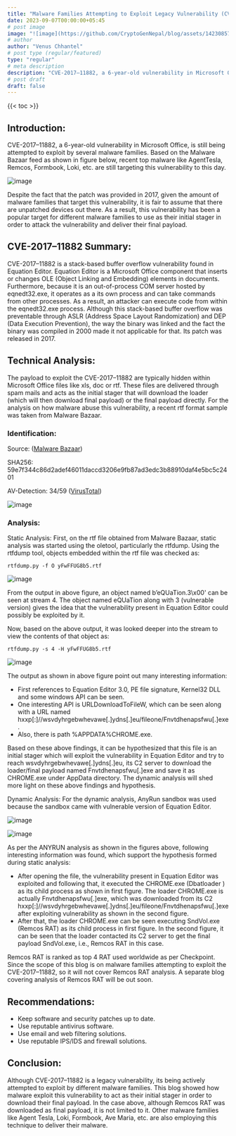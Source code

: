 ```yaml
---
title: "Malware Families Attempting to Exploit Legacy Vulnerability (CVE-2017–11882)"
date: 2023-09-07T00:00:00+05:45
# post image
image: "![image](https://github.com/CryptoGenNepal/blog/assets/142308575/b04187cd-4e27-4c8a-b42f-880398532e3c)"
# author
author: "Venus Chhantel"
# post type (regular/featured)
type: "regular"
# meta description
description: "CVE-2017–11882, a 6-year-old vulnerability in Microsoft Office, is still being attempted to exploit by several malware families. Based on the Malware Bazaar feed as shown in figure below, recent top malware like AgentTesla, Remcos, Formbook, Loki, etc. are still targeting this vulnerability to this day."
# post draft
draft: false
---
```


{{< toc >}}

## Introduction:
CVE-2017–11882, a 6-year-old vulnerability in Microsoft Office, is still being attempted to exploit by several malware families. Based on the Malware Bazaar feed as shown in figure below, recent top malware like AgentTesla, Remcos, Formbook, Loki, etc. are still targeting this vulnerability to this day.

![image](https://github.com/CryptoGenNepal/blog/assets/142308575/531fe185-f748-456c-b6df-37e860bc07ae)

Despite the fact that the patch was provided in 2017, given the amount of malware families that target this vulnerability, it is fair to assume that there are unpatched devices out there. As a result, this vulnerability has been a popular target for different malware families to use as their initial stager in order to attack the vulnerability and deliver their final payload.

## CVE-2017–11882 Summary:
CVE-2017–11882 is a stack-based buffer overflow vulnerability found in Equation Editor. Equation Editor is a Microsoft Office component that inserts or changes OLE (Object Linking and Embedding) elements in documents. Furthermore, because it is an out-of-process COM server hosted by eqnedt32.exe, it operates as a its own process and can take commands from other processes. As a result, an attacker can execute code from within the eqnedt32.exe process. Although this stack-based buffer overflow was preventable through ASLR (Address Space Layout Randomization) and DEP (Data Execution Prevention), the way the binary was linked and the fact the binary was compiled in 2000 made it not applicable for that. Its patch was released in 2017.

## Technical Analysis:
The payload to exploit the CVE-2017–11882 are typically hidden within Microsoft Office files like xls, doc or rtf. These files are delivered through spam mails and acts as the initial stager that will download the loader (which will then download final payload) or the final payload directly. For the analysis on how malware abuse this vulnerability, a recent rtf format sample was taken from Malware Bazaar.

### Identification:
Source: ([Malware Bazaar](https://bazaar.abuse.ch/sample/59e7f344c86d2adef46011daccd3206e9fb87ad3edc3b88910daf4e5bc5c2401/))

SHA256: 59e7f344c86d2adef46011daccd3206e9fb87ad3edc3b88910daf4e5bc5c2401

AV-Detection: 34/59 ([VirusTotal](https://www.virustotal.com/gui/file/59e7f344c86d2adef46011daccd3206e9fb87ad3edc3b88910daf4e5bc5c2401))

![image](https://github.com/CryptoGenNepal/blog/assets/142308575/703d915f-35fb-427a-aca9-fdb4c19f8e8d)

### Analysis:
Static Analysis:
First, on the rtf file obtained from Malware Bazaar, static analysis was started using the oletool, particularly the rtfdump. Using the rtfdump tool, objects embedded within the rtf file was checked as:

    rtfdump.py -f O yFwFFUG8b5.rtf

![image](https://github.com/CryptoGenNepal/blog/assets/142308575/1c0ccdbe-f688-48ca-9825-c8e407c972d9)

From the output in above figure, an object named b’eQUaTion.3\x00' can be seen at stream 4. The object named eQUaTion along with 3 (vulnerable version) gives the idea that the vulnerability present in Equation Editor could possibly be exploited by it.

Now, based on the above output, it was looked deeper into the stream to view the contents of that object as:

    rtfdump.py -s 4 -H yFwFFUG8b5.rtf

![image](https://github.com/CryptoGenNepal/blog/assets/142308575/a048484e-e528-4cdf-8af1-f05e5ef15109)

The output as shown in above figure point out many interesting information:

-   First references to Equation Editor 3.0, PE file signature, Kernel32 DLL and some windows API can be seen.
-   One interesting API is URLDownloadToFileW, which can be seen along with a URL named hxxp[:]//wsvdyhrgebwhevawe[.]ydns[.]eu/fileone/Fnvtdhenapsfwu[.]exe.
-   Also, there is path %APPDATA%CHROME.exe.

Based on these above findings, it can be hypothesized that this file is an initial stager which will exploit the vulnerability in Equation Editor and try to reach wsvdyhrgebwhevawe[.]ydns[.]eu, its C2 server to download the loader/final payload named Fnvtdhenapsfwu[.]exe and save it as CHROME.exe under AppData directory. The dynamic analysis will shed more light on these above findings and hypothesis.

Dynamic Analysis:
For the dynamic analysis, AnyRun sandbox was used because the sandbox came with vulnerable version of Equation Editor.

![image](https://github.com/CryptoGenNepal/blog/assets/142308575/0b1bb88f-4c11-4952-82a9-a7b52631470a)

![image](https://github.com/CryptoGenNepal/blog/assets/142308575/f316bc54-aae0-4146-bef3-3df2126777a6)

As per the ANYRUN analysis as shown in the figures above, following interesting information was found, which support the hypothesis formed during static analysis:

-   After opening the file, the vulnerability present in Equation Editor was exploited and following that, it executed the CHROME.exe (Dbatloader ) as its child process as shown in first figure. The loader CHROME.exe is actually Fnvtdhenapsfwu[.]exe, which was downloaded from its C2 hxxp[:]//wsvdyhrgebwhevawe[.]ydns[.]eu/fileone/Fnvtdhenapsfwu[.]exe after exploiting vulnerability as shown in the second figure.
-   After that, the loader CHROME.exe can be seen executing SndVol.exe (Remcos RAT) as its child process in first figure. In the second figure, it can be seen that the loader contacted its C2 server to get the final payload SndVol.exe, i.e., Remcos RAT in this case.

Remcos RAT is ranked as top 4 RAT used worldwide as per Checkpoint. Since the scope of this blog is on malware families attempting to exploit the CVE-2017–11882, so it will not cover Remcos RAT analysis. A separate blog covering analysis of Remcos RAT will be out soon.

## Recommendations:
-   Keep software and security patches up to date.
-   Use reputable antivirus software.
-   Use email and web filtering solutions.
-   Use reputable IPS/IDS and firewall solutions.

## Conclusion:
Although CVE-2017–11882 is a legacy vulnerability, its being actively attempted to exploit by different malware families. This blog showed how malware exploit this vulnerability to act as their initial stager in order to download their final payload. In the case above, although Remcos RAT was downloaded as final payload, it is not limited to it. Other malware families like Agent Tesla, Loki, Formbook, Ave Maria, etc. are also employing this technique to deliver their malware.
